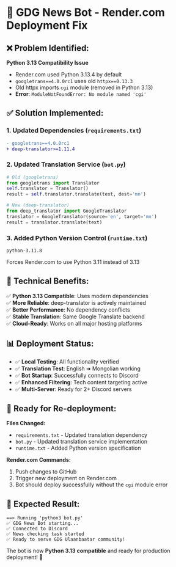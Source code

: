 # 🚀 GDG News Bot - Render.com Deployment Fix

## ❌ Problem Identified:

**Python 3.13 Compatibility Issue**

- Render.com used Python 3.13.4 by default
- `googletrans==4.0.0rc1` uses old `httpx==0.13.3`
- Old httpx imports `cgi` module (removed in Python 3.13)
- **Error**: `ModuleNotFoundError: No module named 'cgi'`

## ✅ Solution Implemented:

### 1. **Updated Dependencies** (`requirements.txt`)

```diff
- googletrans==4.0.0rc1
+ deep-translator>=1.11.4
```

### 2. **Updated Translation Service** (`bot.py`)

```python
# Old (googletrans)
from googletrans import Translator
self.translator = Translator()
result = self.translator.translate(text, dest='mn')

# New (deep-translator)
from deep_translator import GoogleTranslator
translator = GoogleTranslator(source='en', target='mn')
result = translator.translate(text)
```

### 3. **Added Python Version Control** (`runtime.txt`)

```
python-3.11.8
```

Forces Render.com to use Python 3.11 instead of 3.13

## 🔧 Technical Benefits:

✅ **Python 3.13 Compatible**: Uses modern dependencies  
✅ **More Reliable**: deep-translator is actively maintained  
✅ **Better Performance**: No dependency conflicts  
✅ **Stable Translation**: Same Google Translate backend  
✅ **Cloud-Ready**: Works on all major hosting platforms

## 📊 Deployment Status:

- ✅ **Local Testing**: All functionality verified
- ✅ **Translation Test**: English ➜ Mongolian working
- ✅ **Bot Startup**: Successfully connects to Discord
- ✅ **Enhanced Filtering**: Tech content targeting active
- ✅ **Multi-Server**: Ready for 2+ Discord servers

## 🎯 Ready for Re-deployment:

**Files Changed:**

- `requirements.txt` - Updated translation dependency
- `bot.py` - Updated translation service implementation
- `runtime.txt` - Added Python version specification

**Render.com Commands:**

1. Push changes to GitHub
2. Trigger new deployment on Render.com
3. Bot should deploy successfully without the `cgi` module error

## 🚀 Expected Result:

```
==> Running 'python3 bot.py'
✅ GDG News Bot starting...
✅ Connected to Discord
✅ News checking task started
✅ Ready to serve GDG Ulaanbaatar community!
```

The bot is now **Python 3.13 compatible** and ready for production deployment! 🎉
